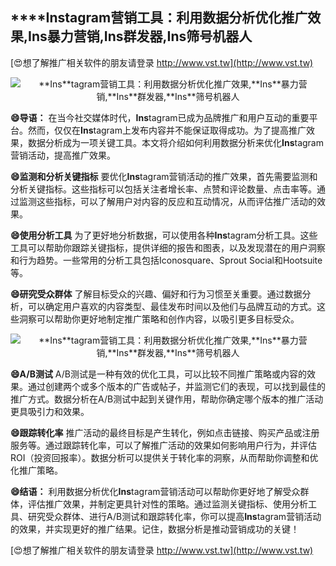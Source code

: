 ## ****Ins**tagram营销工具：利用数据分析优化推广效果,**Ins**暴力营销,**Ins**群发器,**Ins**筛号机器人**

[😍想了解推广相关软件的朋友请登录 http://www.vst.tw](http://www.vst.tw)

 <center><img src="https://vst.tw/MP4/tuiguang/png/5.png" alt="**Ins**tagram营销工具：利用数据分析优化推广效果,**Ins**暴力营销,**Ins**群发器,**Ins**筛号机器人"></center>

**😄导语：**
在当今社交媒体时代，**Ins**tagram已成为品牌推广和用户互动的重要平台。然而，仅仅在**Ins**tagram上发布内容并不能保证取得成功。为了提高推广效果，数据分析成为一项关键工具。本文将介绍如何利用数据分析来优化**Ins**tagram营销活动，提高推广效果。

**😄监测和分析关键指标**
要优化**Ins**tagram营销活动的推广效果，首先需要监测和分析关键指标。这些指标可以包括关注者增长率、点赞和评论数量、点击率等。通过监测这些指标，可以了解用户对内容的反应和互动情况，从而评估推广活动的效果。

**😄使用分析工具**
为了更好地分析数据，可以使用各种**Ins**tagram分析工具。这些工具可以帮助你跟踪关键指标，提供详细的报告和图表，以及发现潜在的用户洞察和行为趋势。一些常用的分析工具包括Iconosquare、Sprout Social和Hootsuite等。

**😄研究受众群体**
了解目标受众的兴趣、偏好和行为习惯至关重要。通过数据分析，可以确定用户喜欢的内容类型、最佳发布时间以及他们与品牌互动的方式。这些洞察可以帮助你更好地制定推广策略和创作内容，以吸引更多目标受众。

 <center><img src="https://vst.tw/MP4/tuiguang/png/8.png" alt="**Ins**tagram营销工具：利用数据分析优化推广效果,**Ins**暴力营销,**Ins**群发器,**Ins**筛号机器人"></center>

**😄A/B测试**
A/B测试是一种有效的优化工具，可以比较不同推广策略或内容的效果。通过创建两个或多个版本的广告或帖子，并监测它们的表现，可以找到最佳的推广方式。数据分析在A/B测试中起到关键作用，帮助你确定哪个版本的推广活动更具吸引力和效果。

**😄跟踪转化率**
推广活动的最终目标是产生转化，例如点击链接、购买产品或注册服务等。通过跟踪转化率，可以了解推广活动的效果如何影响用户行为，并评估ROI（投资回报率）。数据分析可以提供关于转化率的洞察，从而帮助你调整和优化推广策略。

**😄结语：**
利用数据分析优化**Ins**tagram营销活动可以帮助你更好地了解受众群体，评估推广效果，并制定更具针对性的策略。通过监测关键指标、使用分析工具、研究受众群体、进行A/B测试和跟踪转化率，你可以提高**Ins**tagram营销活动的效果，并实现更好的推广结果。记住，数据分析是推动营销成功的关键！

[😍想了解推广相关软件的朋友请登录 http://www.vst.tw](http://www.vst.tw)



